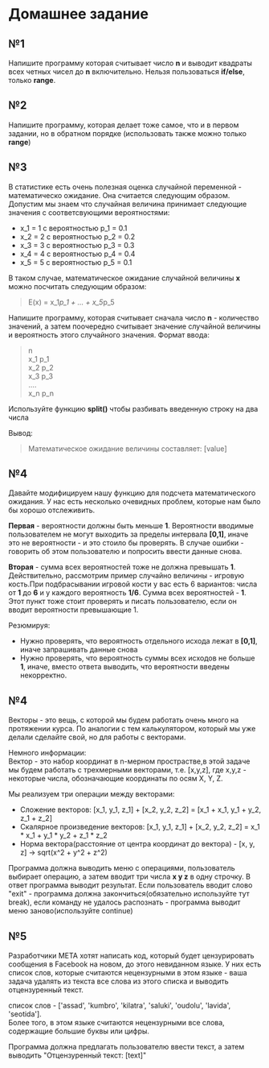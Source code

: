 # Домашнее задание
## №1
Напишите программу которая считывает число __n__ и выводит квадраты всех четных чисел до __n__ включительно. Нельзя пользоваться __if/else__, только __range__.

## №2 
Напишите программу, которая делает тоже самое, что и в первом задании, но в обратном порядке (использовать также можно только __range__)

## №3
В статистике есть очень полезная оценка случайной переменной - математическо ожидание. Она считается следующим образом. Допустим мы знаем что случайная величина принимает следующие значения с соответсвующими вероятностями: 
- x_1 = 1 c вероятностью p_1 = 0.1
- x_2 = 2 c вероятностью p_2 = 0.2
- x_3 = 3 c вероятностью p_3 = 0.3
- x_4 = 4 c вероятностью p_4 = 0.4
- x_5 = 5 c вероятностью p_5 = 0.1  

В таком случае, математическое ожидание случайной величины __x__ можно посчитать следующим образом:
>E(x) = x_1*p_1 + ...  + x_5*p_5

Напишите программу, которая считывает сначала число __n__ - количество значений, а затем поочередно считывает значение случайной величины и вероятность этого случайного значения. Формат ввода:  
>n  
>x_1 p_1   
>x_2 p_2  
>x_3 p_3  
>....  
>x_n p_n 

Используйте функцию __split()__ чтобы разбивать введенную строку на два числа

Вывод:  
>Математическое ожидание величины составляет: [value]

## №4
Давайте модифицируем нашу функцию для подсчета математического ожидания. У нас есть несколько очевидных проблем, которые нам было бы хорошо отслеживить.  

__Первая__ - вероятности должны быть меньше __1__. Вероятности вводимые пользователем не могут выходить за пределы интервала __[0,1]__, иначе это не вероятности - и это стоило бы проверять. В случае ошибки - говорить об этом пользователю и попросить ввести данные снова.  
  
__Вторая__ - сумма всех вероятностей тоже не должна превышать __1__. Действительно, рассмотрим пример случайно величины - игровую кость.При подбрасывании игровой кости у вас есть 6 вариантов: числа от __1__ до __6__ и у каждого вероятность __1/6__. Сумма всех вероятностей - __1__. Этот пункт тоже стоит проверять и писать пользователю, если он вводит вероятности превышающие 1.  
 
  
Резюмируя:
- Нужно проверять, что вероятность отдельного исхода лежат в __[0,1]__, иначе запрашивать данные снова
- Нужно проверять, что вероятность суммы всех исходов не больше __1__, иначе, вместо ответа выводить, что вероятности введены некорректно.

## №4
Векторы - это вещь, с которой мы будем работать очень много на протяжении курса. По аналогии с тем калькулятором, который мы уже делали сделайте свой, но для работы с векторами.  

Немного информации:  
Вектор - это набор координат в n-мерном прострастве,в этой задаче мы будем работать с трехмерными векторами, т.е. [x,y,z], где x,y,z - некоторые числа, обозначающие координаты по осям X, Y, Z.  

Мы реализуем три операции между векторами:
- Сложение векторов: [x_1, y_1, z_1] + [x_2, y_2, z_2] = [x_1 + x_1, y_1 + y_2, z_1 + z_2]
- Скалярное произведение векторов: [x_1, y_1, z_1] + [x_2, y_2, z_2] = x_1 * x_1 + y_1 * y_2 + z_1 * z_2
- Норма вектора(расстояние от центра координат до вектора) - [x, y, z] -> sqrt(x^2 + y^2 + z^2)

Программа должна выводить меню с операциями, пользователь выбирает операцию, а затем вводит три числа __x y z__ в одну строчку. В ответ программа выводит результат. Если пользователь вводит слово "exit" - программа должна закончиться(обязательно используйте тут break), если команду не удалось распознать - программа выводит меню заново(используйте continue)


## №5
Разработчики META хотят написать код, который будет цензурировать сообщения в Facebook на новом, до этого невиданном языке. У них есть список слов, которые считаются нецензурными в этом языке - ваша задача удалять из текста все слова из этого списка и выводить отцензуренный текст. 
  
список слов - ['assad', 'kumbro', 'kilatra', 'saluki', 'oudolu', 'lavida', 'seotida'].  
Более того, в этом языке считаются нецензурными все слова, содержащие большие буквы или цифры.  


  
Программа должна предлагать пользователю ввести текст, а затем выводить "Отцензуренный текст: [text]"  